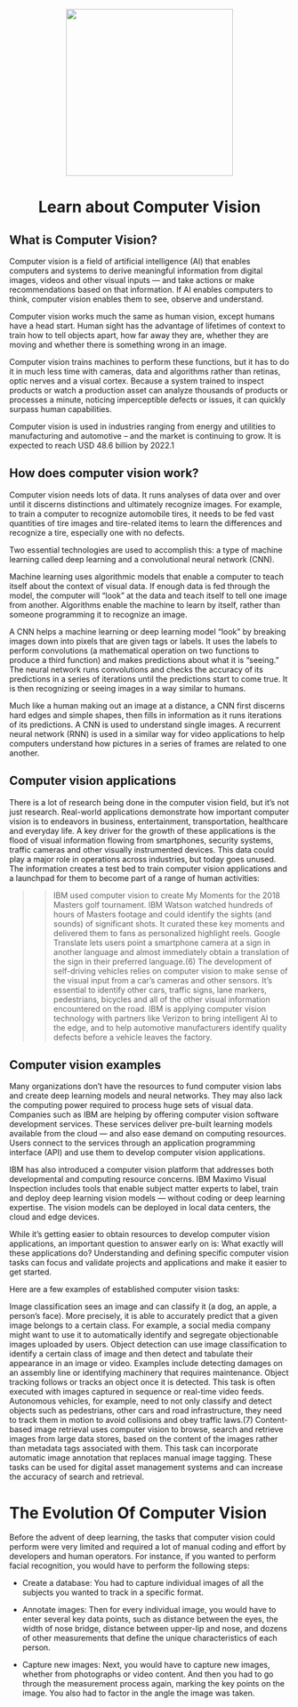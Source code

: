 <P align="center">
 <img src="https://user-images.githubusercontent.com/84700316/136813090-bcde20b4-9890-4aaa-8d2f-747954fa7be9.png" width=300px>
</p>





<h1 align="center"> Learn about Computer Vision </h1>

## What is Computer Vision?

Computer vision is a field of artificial intelligence (AI) that enables computers and systems to derive meaningful information from digital images, videos and other visual inputs — and take actions or make recommendations based on that information. If AI enables computers to think, computer vision enables them to see, observe and understand.

Computer vision works much the same as human vision, except humans have a head start. Human sight has the advantage of lifetimes of context to train how to tell objects apart, how far away they are, whether they are moving and whether there is something wrong in an image.

Computer vision trains machines to perform these functions, but it has to do it in much less time with cameras, data and algorithms rather than retinas, optic nerves and a visual cortex. Because a system trained to inspect products or watch a production asset can analyze thousands of products or processes a minute, noticing imperceptible defects or issues, it can quickly surpass human capabilities.

Computer vision is used in industries ranging from energy and utilities to manufacturing and automotive – and the market is continuing to grow. It is expected to reach USD 48.6 billion by 2022.1

## How does computer vision work?

Computer vision needs lots of data. It runs analyses of data over and over until it discerns distinctions and ultimately recognize images. For example, to train a computer to recognize automobile tires, it needs to be fed vast quantities of tire images and tire-related items to learn the differences and recognize a tire, especially one with no defects.

Two essential technologies are used to accomplish this: a type of machine learning called deep learning and a convolutional neural network (CNN).

Machine learning uses algorithmic models that enable a computer to teach itself about the context of visual data. If enough data is fed through the model, the computer will “look” at the data and teach itself to tell one image from another. Algorithms enable the machine to learn by itself, rather than someone programming it to recognize an image.

A CNN helps a machine learning or deep learning model “look” by breaking images down into pixels that are given tags or labels. It uses the labels to perform convolutions (a mathematical operation on two functions to produce a third function) and makes predictions about what it is “seeing.” The neural network runs convolutions and checks the accuracy of its predictions in a series of iterations until the predictions start to come true. It is then recognizing or seeing images in a way similar to humans.

Much like a human making out an image at a distance, a CNN first discerns hard edges and simple shapes, then fills in information as it runs iterations of its predictions. A CNN is used to understand single images. A recurrent neural network (RNN) is used in a similar way for video applications to help computers understand how pictures in a series of frames are related to one another.

## Computer vision applications

There is a lot of research being done in the computer vision field, but it’s not just research. Real-world applications demonstrate how important computer vision is to endeavors in business, entertainment, transportation, healthcare and everyday life. A key driver for the growth of these applications is the flood of visual information flowing from smartphones, security systems, traffic cameras and other visually instrumented devices. This data could play a major role in operations across industries, but today goes unused. The information creates a test bed to train computer vision applications and a launchpad for them to become part of a range of human activities:

>> IBM used computer vision to create My Moments for the 2018 Masters golf tournament. IBM Watson watched hundreds of hours of Masters footage and could identify the sights (and sounds) of significant shots. It curated these key moments and delivered them to fans as personalized highlight reels.
>> Google Translate lets users point a smartphone camera at a sign in another language and almost immediately obtain a translation of the sign in their preferred language.(6)
>> The development of self-driving vehicles relies on computer vision to make sense of the visual input from a car’s cameras and other sensors. It’s essential to identify other cars, traffic signs, lane markers, pedestrians, bicycles and all of the other visual information encountered on the road.
>> IBM is applying computer vision technology with partners like Verizon to bring intelligent AI to the edge, and to help automotive manufacturers identify quality defects before a vehicle leaves the factory.

## Computer vision examples

Many organizations don’t have the resources to fund computer vision labs and create deep learning models and neural networks. They may also lack the computing power required to process huge sets of visual data. Companies such as IBM are helping by offering computer vision software development services. These services deliver pre-built learning models available from the cloud — and also ease demand on computing resources. Users connect to the services through an application programming interface (API) and use them to develop computer vision applications.

IBM has also introduced a computer vision platform that addresses both developmental and computing resource concerns. IBM Maximo Visual Inspection includes tools that enable subject matter experts to label, train and deploy deep learning vision models — without coding or deep learning expertise. The vision models can be deployed in local data centers, the cloud and edge devices.

While it’s getting easier to obtain resources to develop computer vision applications, an important question to answer early on is: What exactly will these applications do? Understanding and defining specific computer vision tasks can focus and validate projects and applications and make it easier to get started.

Here are a few examples of established computer vision tasks:

Image classification sees an image and can classify it (a dog, an apple, a person’s face). More precisely, it is able to accurately predict that a given image belongs to a certain class. For example, a social media company might want to use it to automatically identify and segregate objectionable images uploaded by users.
Object detection can use image classification to identify a certain class of image and then detect and tabulate their appearance in an image or video. Examples include detecting damages on an assembly line or identifying machinery that requires maintenance.
Object tracking follows or tracks an object once it is detected. This task is often executed with images captured in sequence or real-time video feeds. Autonomous vehicles, for example, need to not only classify and detect objects such as pedestrians, other cars and road infrastructure, they need to track them in motion to avoid collisions and obey traffic laws.(7)
Content-based image retrieval uses computer vision to browse, search and retrieve images from large data stores, based on the content of the images rather than metadata tags associated with them. This task can incorporate automatic image annotation that replaces manual image tagging. These tasks can be used for digital asset management systems and can increase the accuracy of search and retrieval.

# The Evolution Of Computer Vision
Before the advent of deep learning, the tasks that computer vision could perform were very limited and required a lot of manual coding and effort by developers and human operators. For instance, if you wanted to perform facial recognition, you would have to perform the following steps:

* Create a database: 
You had to capture individual images of all the subjects you wanted to track in a specific format.

* Annotate images:
Then for every individual image, you would have to enter several key data points, such as distance between the eyes, the width of nose bridge, distance between upper-lip and nose, and dozens of other measurements that define the unique characteristics of each person.

* Capture new images:
Next, you would have to capture new images, whether from photographs or video content. And then you had to go through the measurement process again, marking the key points on the image. You also had to factor in the angle the image was taken.
